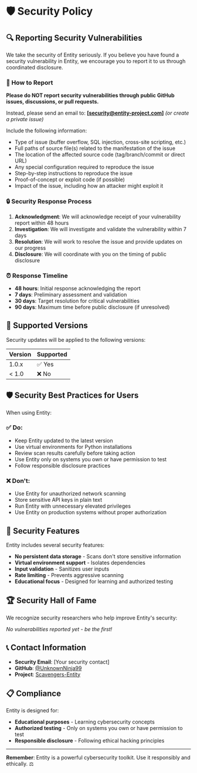 # 🛡️ Security Policy

## 🔍 Reporting Security Vulnerabilities

We take the security of Entity seriously. If you believe you have found a security vulnerability in Entity, we encourage you to report it to us through coordinated disclosure.

### 📧 How to Report

**Please do NOT report security vulnerabilities through public GitHub issues, discussions, or pull requests.**

Instead, please send an email to: **[security@entity-project.com]** *(or create a private issue)*

Include the following information:
- Type of issue (buffer overflow, SQL injection, cross-site scripting, etc.)
- Full paths of source file(s) related to the manifestation of the issue
- The location of the affected source code (tag/branch/commit or direct URL)
- Any special configuration required to reproduce the issue
- Step-by-step instructions to reproduce the issue
- Proof-of-concept or exploit code (if possible)
- Impact of the issue, including how an attacker might exploit it

### 🔒 Security Response Process

1. **Acknowledgment**: We will acknowledge receipt of your vulnerability report within 48 hours
2. **Investigation**: We will investigate and validate the vulnerability within 7 days
3. **Resolution**: We will work to resolve the issue and provide updates on our progress
4. **Disclosure**: We will coordinate with you on the timing of public disclosure

### ⏰ Response Timeline

- **48 hours**: Initial response acknowledging the report
- **7 days**: Preliminary assessment and validation
- **30 days**: Target resolution for critical vulnerabilities
- **90 days**: Maximum time before public disclosure (if unresolved)

## 🎯 Supported Versions

Security updates will be applied to the following versions:

| Version | Supported          |
| ------- | ------------------ |
| 1.0.x   | ✅ Yes            |
| < 1.0   | ❌ No             |

## 🛡️ Security Best Practices for Users

When using Entity:

### ✅ **Do:**
- Keep Entity updated to the latest version
- Use virtual environments for Python installations
- Review scan results carefully before taking action
- Use Entity only on systems you own or have permission to test
- Follow responsible disclosure practices

### ❌ **Don't:**
- Use Entity for unauthorized network scanning
- Store sensitive API keys in plain text
- Run Entity with unnecessary elevated privileges
- Use Entity on production systems without proper authorization

## 🔐 Security Features

Entity includes several security features:
- **No persistent data storage** - Scans don't store sensitive information
- **Virtual environment support** - Isolates dependencies
- **Input validation** - Sanitizes user inputs
- **Rate limiting** - Prevents aggressive scanning
- **Educational focus** - Designed for learning and authorized testing

## 🏆 Security Hall of Fame

We recognize security researchers who help improve Entity's security:

*No vulnerabilities reported yet - be the first!*

## 📞 Contact Information

- **Security Email**: [Your security contact]
- **GitHub**: [@UnknownNinja99](https://github.com/UnknownNinja99)
- **Project**: [Scavengers-Entity](https://github.com/UnknownNinja99/Scavengers-Entity)

## 📋 Compliance

Entity is designed for:
- **Educational purposes** - Learning cybersecurity concepts
- **Authorized testing** - Only on systems you own or have permission to test
- **Responsible disclosure** - Following ethical hacking principles

---

**Remember**: Entity is a powerful cybersecurity toolkit. Use it responsibly and ethically. ⚖️
